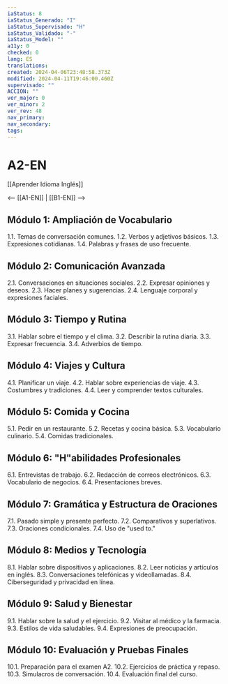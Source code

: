 ```yaml
---
iaStatus: 8
iaStatus_Generado: "I"
iaStatus_Supervisado: "H"
iaStatus_Validado: "-"
iaStatus_Model: ""
a11y: 0
checked: 0
lang: ES
translations: 
created: 2024-04-06T23:48:58.373Z
modified: 2024-04-11T19:46:00.460Z
supervisado: ""
ACCION: ""
ver_major: 0
ver_minor: 2
ver_rev: 48
nav_primary: 
nav_secondary: 
tags:
---
```

# A2-EN

[[Aprender Idioma Inglés]]

<-- [[A1-EN]] | [[B1-EN]] -->

## Módulo 1: Ampliación de Vocabulario

1.1. Temas de conversación comunes.
1.2. Verbos y adjetivos básicos.
1.3. Expresiones cotidianas.
1.4. Palabras y frases de uso frecuente.

## Módulo 2: Comunicación Avanzada

2.1. Conversaciones en situaciones sociales.
2.2. Expresar opiniones y deseos.
2.3. Hacer planes y sugerencias.
2.4. Lenguaje corporal y expresiones faciales.

## Módulo 3: Tiempo y Rutina

3.1. Hablar sobre el tiempo y el clima.
3.2. Describir la rutina diaria.
3.3. Expresar frecuencia.
3.4. Adverbios de tiempo.

## Módulo 4: Viajes y Cultura

4.1. Planificar un viaje.
4.2. Hablar sobre experiencias de viaje.
4.3. Costumbres y tradiciones.
4.4. Leer y comprender textos culturales.

## Módulo 5: Comida y Cocina

5.1. Pedir en un restaurante.
5.2. Recetas y cocina básica.
5.3. Vocabulario culinario.
5.4. Comidas tradicionales.

## Módulo 6: "H"abilidades Profesionales

6.1. Entrevistas de trabajo.
6.2. Redacción de correos electrónicos.
6.3. Vocabulario de negocios.
6.4. Presentaciones breves.

## Módulo 7: Gramática y Estructura de Oraciones

7.1. Pasado simple y presente perfecto.
7.2. Comparativos y superlativos.
7.3. Oraciones condicionales.
7.4. Uso de "used to."

## Módulo 8: Medios y Tecnología

8.1. Hablar sobre dispositivos y aplicaciones.
8.2. Leer noticias y artículos en inglés.
8.3. Conversaciones telefónicas y videollamadas.
8.4. Ciberseguridad y privacidad en línea.

## Módulo 9: Salud y Bienestar

9.1. Hablar sobre la salud y el ejercicio.
9.2. Visitar al médico y la farmacia.
9.3. Estilos de vida saludables.
9.4. Expresiones de preocupación.

## Módulo 10: Evaluación y Pruebas Finales

10.1. Preparación para el examen A2.
10.2. Ejercicios de práctica y repaso.
10.3. Simulacros de conversación.
10.4. Evaluación final del curso.

